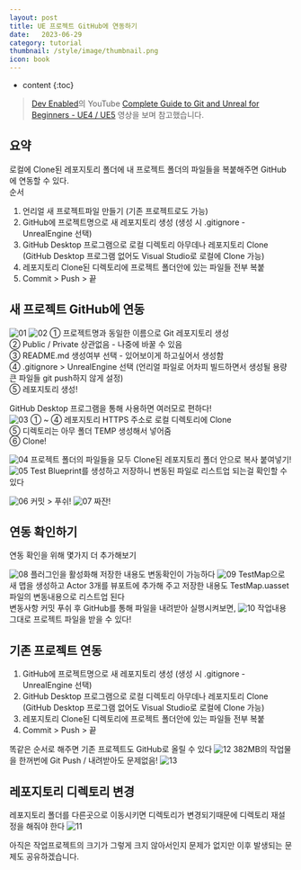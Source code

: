 ```yaml
---
layout: post
title: UE 프로젝트 GitHub에 연동하기
date:   2023-06-29
category: tutorial
thumbnail: /style/image/thumbnail.png
icon: book
---
```


* content
{:toc}

> [Dev Enabled](https://www.youtube.com/@DevEnabled)의 YouTube [Complete Guide to Git and Unreal for Beginners - UE4 / UE5](https://www.youtube.com/watch?v=5J0CczTshKY) 영상을 보며 참고했습니다.  


## 요약
로컬에 Clone된 레포지토리 폴더에 내 프로젝트 폴더의 파일들을 복붙해주면 GitHub에 연동할 수 있다.  
순서
1. 언리얼 새 프로젝트파일 만들기 (기존 프로젝트로도 가능)
2. GitHub에 프로젝트명으로 새 레포지토리 생성 (생성 시 .gitignore - UnrealEngine 선택)
3. GitHub Desktop 프로그램으로 로컬 디렉토리 아무데나 레포지토리 Clone (GitHub Desktop 프로그램 없어도 Visual Studio로 로컬에 Clone 가능)
4. 레포지토리 Clone된 디렉토리에 프로젝트 폴더안에 있는 파일들 전부 복붙
5. Commit > Push > 끝  

  
## 새 프로젝트 GitHub에 연동

![01](https://github.com/ssonsonya/UE4BasicCombat/assets/116151781/d458be4b-10e0-4614-9172-ccb134850e9a)
![02](https://github.com/ssonsonya/UE4BasicCombat/assets/116151781/e631f406-b0bc-4f91-a517-b7e76753ffce)
① 프로젝트명과 동일한 이름으로 Git 레포지토리 생성  
② Public / Private 상관없음 - 나중에 바꿀 수 있음  
③ README.md 생성여부 선택 - 있어보이게 하고싶어서 생성함  
④ .gitignore > UnrealEngine 선택 (언리얼 파일로 어차피 빌드하면서 생성될 용량 큰 파일들 git push하지 않게 설정)  
⑤ 레포지토리 생성!  


GitHub Desktop 프로그램을 통해 사용하면 여러모로 편하다!  
![03](https://github.com/ssonsonya/UE4BasicCombat/assets/116151781/d19ffdaf-daac-4d90-a8eb-742c9daf6f12)
① ~ ④ 레포지토리 HTTPS 주소로 로컬 디렉토리에 Clone  
⑤ 디렉토리는 아무 폴더 TEMP 생성해서 넣어줌  
⑥ Clone!  


![04](https://github.com/ssonsonya/UE4BasicCombat/assets/116151781/bfcd46ed-77f5-4ee0-acdb-c67f390d714f)
프로젝트 폴더의 파일들을 모두 Clone된 레포지토리 폴더 안으로 복사 붙여넣기!
![05](https://github.com/ssonsonya/UE4BasicCombat/assets/116151781/7611c819-a2ff-43ec-8828-eabe93b59338)
Test Blueprint를 생성하고 저장하니 변동된 파일로 리스트업 되는걸 확인할 수 있다  


![06](https://github.com/ssonsonya/UE4BasicCombat/assets/116151781/287dfd54-84e7-474e-b2ff-c591b30095f2)
커밋 > 푸쉬!
![07](https://github.com/ssonsonya/UE4BasicCombat/assets/116151781/3b866c76-cb91-424b-8a39-3ec1fdc90f4f)
짜잔!  

  
## 연동 확인하기
연동 확인을 위해 몇가지 더 추가해보기

![08](https://github.com/ssonsonya/UE4BasicCombat/assets/116151781/2f0a6667-b462-4d6f-aff1-0518d69db547)
플러그인을 활성화해 저장한 내용도 변동확인이 가능하다
![09](https://github.com/ssonsonya/UE4BasicCombat/assets/116151781/a35b8d67-d5a9-424b-a8cb-4fa0fbec1389)
TestMap으로 새 맵을 생성하고 Actor 3개를 뷰포트에 추가해 주고 저장한 내용도 TestMap.uasset 파일의 변동내용으로 리스트업 된다  
변동사항 커밋 푸쉬 후 GitHub를 통해 파일을 내려받아 실행시켜보면,
![10](https://github.com/ssonsonya/UE4BasicCombat/assets/116151781/f8c7f4ed-49e8-4daf-a8b8-324f2b4cd5a9)
작업내용 그대로 프로젝트 파일을 받을 수 있다!  

  
## 기존 프로젝트 연동

1. GitHub에 프로젝트명으로 새 레포지토리 생성 (생성 시 .gitignore - UnrealEngine 선택)
2. GitHub Desktop 프로그램으로 로컬 디렉토리 아무데나 레포지토리 Clone (GitHub Desktop 프로그램 없어도 Visual Studio로 로컬에 Clone 가능)
3. 레포지토리 Clone된 디렉토리에 프로젝트 폴더안에 있는 파일들 전부 복붙
4. Commit > Push > 끝  

똑같은 순서로 해주면 기존 프로젝트도 GitHub로 올릴 수 있다
![12](https://github.com/ssonsonya/UE4BasicCombat/assets/116151781/eed811df-58eb-45cc-96f8-cadedf2bb064)
382MB의 작업물을 한꺼번에 Git Push / 내려받아도 문제없음!
![13](https://github.com/ssonsonya/UE4BasicCombat/assets/116151781/044a9b2d-7a29-40b9-a0b2-79a44f4bb91e)

  
## 레포지토리 디렉토리 변경
레포지토리 폴더를 다른곳으로 이동시키면 디렉토리가 변경되기때문에 디렉토리 재설정을 해줘야 한다
![11](https://github.com/ssonsonya/UE4BasicCombat/assets/116151781/a2043367-3b0f-415a-b91e-f312eb2bd54f)

아직은 작업프로젝트의 크기가 그렇게 크지 않아서인지 문제가 없지만 이후 발생되는 문제도 공유하겠습니다.  

  